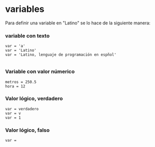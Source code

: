 # variables

Para definir una variable en "Latino" se lo hace de la siguiente manera:


### variable con texto
```
var = 'a'
var = 'Latino'
var = 'Latino, lenguaje de programación en espñol'


```

### Variable con valor númerico
```
metros = 250.5
hora = 12
```

### Valor lógico, verdadero
```
var = verdadero
var = v
var = 1
```

### Valor lógico, falso
```
var = 
```






